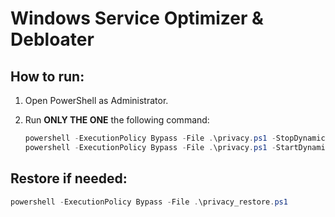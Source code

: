 # Windows Service Optimizer & Debloater

## How to run:

1. Open PowerShell as Administrator.
2. Run **ONLY THE ONE** the following command:

   ```powershell
   powershell -ExecutionPolicy Bypass -File .\privacy.ps1 -StopDynamicServices  #BREAK MICROSOFT AUTHENTICATION/UPDATES ETC 
   powershell -ExecutionPolicy Bypass -File .\privacy.ps1 -StartDynamicServices #LITE VERSION
   ```

## Restore if needed:

   ```powershell
   powershell -ExecutionPolicy Bypass -File .\privacy_restore.ps1
   ```

